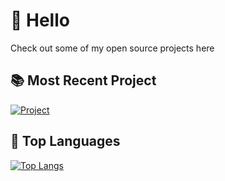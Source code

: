 # 👋 Hello
Check out some of my open source projects here
## 📚 Most Recent Project
[![Project](https://github-readme-stats.vercel.app/api/pin/?username=Titan2022&repo=Titan-Processing&theme=radical)](#)
## 📘 Top Languages
[![Top Langs](https://github-readme-stats-nekiwo.vercel.app/api/top-langs/?username=nekiwo&theme=radical&exclude_repo=github-readme-stats,frc-place-2023,obsidian,delete,StonksCord-heroku,DCSHeroku,nekiwo-dev-games&hide=html,css,ShaderLab,hlsl,glsl,Objective-C&langs_count=7&layout=donut)](#)
